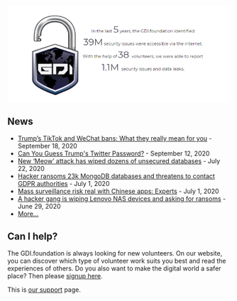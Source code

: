 <center><a href="https://docs.google.com/document/d/1_vFnx6LOT6rynk2m56MobS-meKHgTklm2iZJLR3vbZM/edit?usp=sharing"><img src="https://raw.githubusercontent.com/GDI-foundation/stats/master/header_2016-2020_results.PNG" alt="GDI.foundation" border="0" style="display: block; margin-left: auto; margin-right: auto;" /></a></center>


## News
* [Trump’s TikTok and WeChat bans: What they really mean for you](https://www.latimes.com/business/technology/story/2020-09-18/trump-is-making-good-on-his-promise-to-ban-tiktok-and-wechat-what-does-that-mean-for-you) - September 18, 2020
* [Can You Guess Trump's Twitter Password?](https://www.forbes.com/sites/daveywinder/2020/09/12/can-you-guess-trumps-twitter-password-these-hackers-say-they-cracked-it-in-2016-report-yourefired/#2c57ac0921f9) - September 12, 2020
* [New ‘Meow’ attack has wiped dozens of unsecured databases](https://www.bleepingcomputer.com/news/security/new-meow-attack-has-wiped-dozens-of-unsecured-databases/) - July 22, 2020
* [Hacker ransoms 23k MongoDB databases and threatens to contact GDPR authorities](https://www.zdnet.com/article/hacker-ransoms-23k-mongodb-databases-and-threatens-to-contact-gdpr-authorities/) - July 1, 2020
* [Mass surveillance risk real with Chinese apps: Experts](https://www.hindustantimes.com/india-news/mass-surveillance-threat-real-with-chinese-apps-says-cybersecurity-experts/story-HphmVO6k2D8kiRMqoD4NgI.html/) - July 1, 2020
* [A hacker gang is wiping Lenovo NAS devices and asking for ransoms](https://www.zdnet.com/article/a-hacker-gang-is-wiping-lenovo-nas-devices-and-asking-for-ransoms/) - June 29, 2020
* [More...](/news/ "More news headlines")

## Can I help?
The GDI.foundation is always looking for new volunteers. On our website, you can discover which type of volunteer work suits you best and read the experiences of others. Do you also want to make the digital world a safer place? Then please [signup here](https://forms.gle/kTvbRAuL6HPCm3J98).
 
This is [our support](https://gdi.foundation/#/support/) page.

